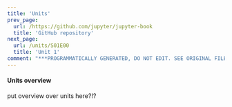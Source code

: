 ```yaml
---
title: 'Units'
prev_page:
  url: /https://github.com/jupyter/jupyter-book
  title: 'GitHub repository'
next_page:
  url: /units/S01E00
  title: 'Unit 1'
comment: "***PROGRAMMATICALLY GENERATED, DO NOT EDIT. SEE ORIGINAL FILES IN /content***"
---
```

#### Units overview

put overview over units here?!?
